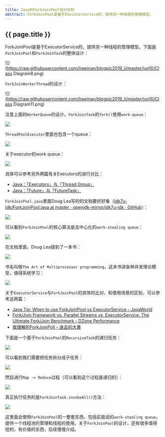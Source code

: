 ```yaml
---
title: Java的ForkJoinPool设计分析
abstract: ForkJoinPool是基于ExecutorService的，提供另一种线程的管理模型。
---
```


## {{ page.title }} 

ForkJoinPool是基于ExecutorService的，提供另一种线程的管理模型。下面是`ForkJoinPool`和`ForkJoinTask`的整体设计：

![](https://raw.githubusercontent.com/liweinan/blogpic2019_ii/master/jun10/Class Diagram8.png)

`ForkJoinWorkerThread`的设计：

![](https://raw.githubusercontent.com/liweinan/blogpic2019_ii/master/jun10/Class Diagram11.png)

注意上面的`WorkerQueue`的设计。`ForkJoinTask`的`fork()`使用`work-queue`：

![](https://raw.githubusercontent.com/liweinan/blogpic2019_ii/master/jun10/38C2D4D7-1E13-4DD4-A305-A55955B55AD9.png)

`ThreadPoolExecutor`里面也包含一个queue：

![](https://raw.githubusercontent.com/liweinan/blogpic2019_ii/master/jun10/9FA56D40-9B40-46FD-960C-89766DEE70D0.png)

关于executor的work queue：

![](https://raw.githubusercontent.com/liweinan/blogpic2019_ii/master/jun10/025443FC-C7D5-461C-8FE7-D2142A124B5C.png)

具体可以参考另外两篇有关Executors的进行对比：

* [Java：「Executors」与「Thread Group」](http://weinan.io/2018/01/24/executors.html)
* [Java：「Future」与「FutureTask」](http://weinan.io/2018/01/25/future.html)

`ForkJoinPool.java`里面Doug Lea写的的文档要好好看（[jdk7u-jdk/ForkJoinPool.java at master · openjdk-mirror/jdk7u-jdk · GitHub](https://github.com/openjdk-mirror/jdk7u-jdk/blob/master/src/share/classes/java/util/concurrent/ForkJoinPool.java#L157)）：

![](https://raw.githubusercontent.com/liweinan/blogpic2019_ii/master/jun10/7991560090602_.pic_hd.jpg)

可以看到`ForkJoinPool`的核心算法是去中心化的`work-stealing queue`：

![](https://raw.githubusercontent.com/liweinan/blogpic2019_ii/master/jun10/2C9FF8BA-20F2-4616-AE04-C335890F92E7.png)

在文档里面，Doug Lea提到了一本书：

![](https://raw.githubusercontent.com/liweinan/blogpic2019_ii/master/jun10/2B8E0539-DC7C-438F-883C-711A6B5195D0.png)

书名叫做`The Art of Multiprocessor programming`，这本书讲各种并发理论模型，值得系统学习：

![](https://raw.githubusercontent.com/liweinan/blogpic2019_ii/master/jun10/8FA25379-C779-4F72-9B58-B7BDFBCD8915.png)

关于`ExecutorService`与`ForkJoinPool`的具体的比对，和使用场景的区别，可以参考这两篇：

* [Java Tip: When to use ForkJoinPool vs ExecutorService・JavaWorld](https://www.javaworld.com/article/2078440/java-tip-when-to-use-forkjoinpool-vs-executorservice.html)
* [Fork/Join Framework vs. Parallel Streams vs. ExecutorService: The Ultimate Fork/Join Benchmark・DZone Performance](https://dzone.com/articles/forkjoin-framework-vs-parallel)
* [我理解的ForkJoinPoll・进击的大黄](https://javahuang.github.io/2016/05/11/java-concurrent-forkjoinpool/)

下面是一个基于`ForkJoinPool`的`RecursiveTask`的递归任务：

![](https://raw.githubusercontent.com/liweinan/blogpic2019_ii/master/jun10/B59E285B-F89C-4825-8D05-F344E2B834B9.png)

可以看到我们需要把任务拆分成子任务：

![](https://raw.githubusercontent.com/liweinan/blogpic2019_ii/master/jun10/38B529F8-CE0C-411D-82D3-BA68A5865F5B.png)

然后进行`Map -> Reduce`过程（可以看到这个过程是递归的）：

![](https://raw.githubusercontent.com/liweinan/blogpic2019_ii/master/jun10/CE6896BC-9D18-4CC0-A2D1-27F11C7B6865.png)

真正执行任务的是`ForkJoinTask.invokeAll()`方法：

![](https://raw.githubusercontent.com/liweinan/blogpic2019_ii/master/jun10/java.util.concurrent.ForkJoinTask.invokeAll(Collection).png)

这里面会使用`ForkJoinPool`的一整套东西，包括前面说的`work-stealing queue`，提供一个线程池的管理和线程的使用。关于`ForkJoinPool`的设计，还有很多值得挖的，有价值的东西，后续慢慢介绍。


